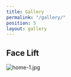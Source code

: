 ```yaml
---
title: Gallery
permalink: "/gallery/"
position: 5
layout: gallery
---
```


## Face Lift ##

![home-1.jpg](/uploads/home-1.jpg)
